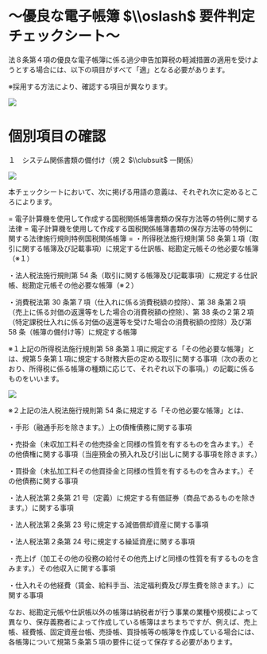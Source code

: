 # ～優良な電子帳簿 $\\oslash$ 要件判定チェックシート～

法８条第４項の優良な電子帳簿に係る過少申告加算税の軽減措置の適用を受けようとする場合には、以下の項目がすべて「適」となる必要があります。

※採用する方法により、確認する項目が異なります。

![](https://www.nta.go.jp/tmp/068f26a0-2d61-41a4-bffb-e045338745c7/images/4717e88540163e627ea14c5cec220b9262934e0d94e9e67cf38b1075eff5e381.jpg)

# 個別項目の確認

１　システム関係書類の備付け（規２ $\\clubsuit$ 一関係）

![](https://www.nta.go.jp/tmp/068f26a0-2d61-41a4-bffb-e045338745c7/images/baeb2cfad0cb72e676b65333d31500a8a440350c95f3bd2a7225bc65b33c8b9a.jpg)

本チェックシートにおいて、次に掲げる用語の意義は、それぞれ次に定めるところによります。

$=$ 電子計算機を使用して作成する国税関係帳簿書類の保存方法等の特例に関する法律 $=$ 電子計算機を使用して作成する国税関係帳簿書類の保存方法等の特例に関する法律施行規則特例国税関係帳簿 $=$ ・所得税法施行規則第 58 条第１項（取引に関する帳簿及び記載事項）に規定する仕訳帳、総勘定元帳その他必要な帳簿（※１）

・法人税法施行規則第 54 条（取引に関する帳簿及び記載事項）に規定する仕訳帳、総勘定元帳その他必要な帳簿（※２）

・消費税法第 30 条第７項（仕入れに係る消費税額の控除）、第 38 条第２項（売上に係る対価の返還等をした場合の消費税額の控除）、第 38 条の２第２項（特定課税仕入れに係る対価の返還等を受けた場合の消費税額の控除）及び第 58 条（帳簿の備付け等）に規定する帳簿

※１上記の所得税法施行規則第 58 条第１項に規定する「その他必要な帳簿」とは、規第５条第１項に規定する財務大臣の定める取引に関する事項（次の表のとおり、所得税に係る帳簿の種類に応じて、それぞれ以下の事項。）の記載に係るものをいいます。

![](https://www.nta.go.jp/tmp/068f26a0-2d61-41a4-bffb-e045338745c7/images/682b0436a0f8f7eb7227321e78c9df8740a8f0c489477eb7d5e462df7657e812.jpg)

※２上記の法人税法施行規則第 54 条に規定する「その他必要な帳簿」とは、

・手形（融通手形を除きます。）上の債権債務に関する事項

・売掛金（未収加工料その他売掛金と同様の性質を有するものを含みます。）その他債権に関する事項（当座預金の預入れ及び引出しに関する事項を除きます。）

・買掛金（未払加工料その他買掛金と同様の性質を有するものを含みます。）その他債務に関する事項

・法人税法第２条第 21 号（定義）に規定する有価証券（商品であるものを除きます。）に関する事項

・法人税法第２条第 23 号に規定する減価償却資産に関する事項

・法人税法第２条第 24 号に規定する繰延資産に関する事項

・売上げ（加工その他の役務の給付その他売上げと同様の性質を有するものを含みます。）その他収入に関する事項

・仕入れその他経費（賃金、給料手当、法定福利費及び厚生費を除きます。）に関する事項

なお、総勘定元帳や仕訳帳以外の帳簿は納税者が行う事業の業種や規模によって異なり、保存義務者によって作成している帳簿はまちまちですが、例えば、売上帳、経費帳、固定資産台帳、売掛帳、買掛帳等の帳簿を作成している場合には、各帳簿について規第５条第５項の要件に従って保存する必要があります。